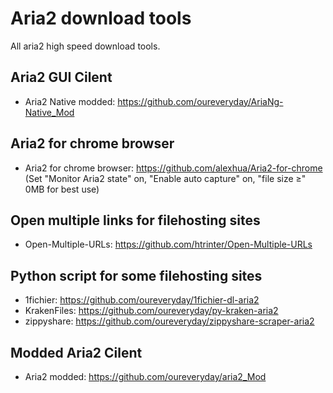 # Aria2 download tools 

All aria2 high speed download tools. 

## Aria2 GUI Cilent 
 * Aria2 Native modded: https://github.com/oureveryday/AriaNg-Native_Mod 

## Aria2 for chrome browser 
 * Aria2 for chrome browser: https://github.com/alexhua/Aria2-for-chrome 
 (Set "Monitor Aria2 state" on, "Enable auto capture" on, "file size ≥" 0MB for best use) 

## Open multiple links for filehosting sites 
 * Open-Multiple-URLs: https://github.com/htrinter/Open-Multiple-URLs 

## Python script for some filehosting sites 
 * 1fichier: https://github.com/oureveryday/1fichier-dl-aria2 
 * KrakenFiles: https://github.com/oureveryday/py-kraken-aria2 
 * zippyshare: https://github.com/oureveryday/zippyshare-scraper-aria2 

## Modded Aria2 Cilent 
 * Aria2 modded: https://github.com/oureveryday/aria2_Mod 